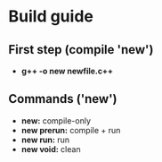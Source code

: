 # Build guide

## First step (compile 'new')
* **g++ -o new newfile.c++**

## Commands ('new')
* **new:**        compile-only
* **new prerun:** compile + run
* **new run:**    run
* **new void:**   clean
